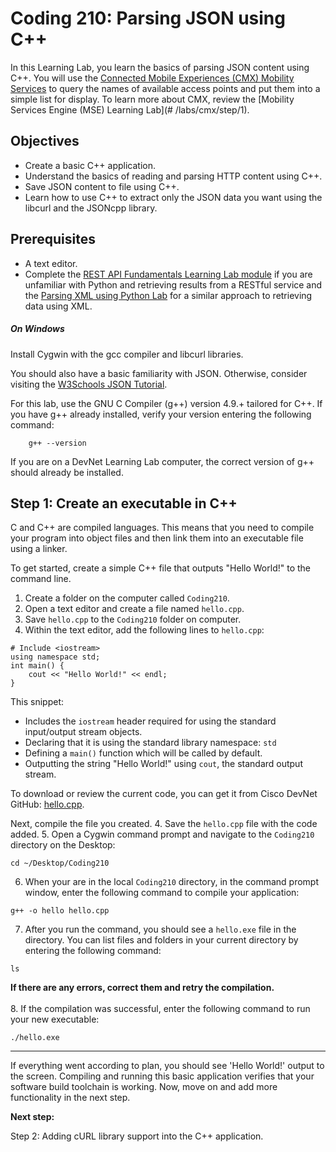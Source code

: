 # Coding 210: Parsing JSON using C++

In this Learning Lab, you learn the basics of parsing JSON content using C++. You will use the [Connected Mobile Experiences (CMX) Mobility Services](https://developer.cisco.com/site/cmx-mobility-services/ "CMX Mobility Services") to query the names of available access points and put them into a simple list for display. To learn more about CMX, review the [Mobility Services Engine (MSE) Learning Lab](# /labs/cmx/step/1).


## Objectives

* Create a basic C\+\+ application.
* Understand the basics of reading and parsing HTTP content using C\+\+.
* Save JSON content to file using C\+\+.
* Learn how to use C\+\+ to extract only the JSON data you want using the libcurl and the JSONcpp library.

## Prerequisites

* A text editor.
* Complete the [REST API Fundamentals Learning Lab module](https://developer.cisco.com/learning/modules/rest-api-fundamentals/what-are-rest-apis/step/1) if you are unfamiliar with Python and retrieving results from a RESTful service and the [Parsing XML using Python Lab](lab/coding-201-parsing-xml/step/1 "Parsing XML using Python Lab") for a similar approach to retrieving data using XML.

##### On Windows
Install Cygwin with the gcc compiler and libcurl libraries.

You should also have a basic familiarity with JSON. Otherwise, consider visiting the [W3Schools JSON Tutorial](https://www.w3schools.com/js/js_json_intro.asp "W3Schools JSON Tutorial").

For this lab, use the GNU C Compiler (g\+\+) version 4.9.+ tailored for C\+\+. If you have g\+\+ already installed, verify your version entering the following command:
```
    g++ --version
```
If you are on a DevNet Learning Lab computer, the correct version of g\+\+ should already be installed.

## Step 1: Create an executable in C++

C and C++ are compiled languages. This means that you need to compile your program into object files and then link them into an executable file using a linker.

To get started, create a simple C++ file that outputs "Hello World!" to the command line.

1. Create a folder on the computer called `Coding210`.
2. Open a text editor and create a file named `hello.cpp`.
3. Save `hello.cpp` to the `Coding210` folder on computer.
4. Within the text editor, add the following lines to `hello.cpp`:

```
# Include <iostream>
using namespace std;
int main() {
	cout << "Hello World!" << endl;
}
```
This snippet:
-  Includes the `iostream` header required for using the standard input/output stream objects.
-  Declaring that it is using the standard library namespace: `std`
-  Defining a `main()` function which will be called by default.
-  Outputting the string "Hello World!" using `cout`, the standard output stream.

To download or review the current code, you can get it from Cisco DevNet GitHub: <a href="https://github.com/CiscoDevNet/coding-skills-sample-code/blob/master/coding210-parsing-json-c++/hello.cpp" target="_blank">hello.cpp</a>.

Next, compile the file you created.
4. Save the `hello.cpp` file with the code added.
5. Open a Cygwin command prompt and navigate to the `Coding210` directory on the Desktop:
```
cd ~/Desktop/Coding210
```
6. When your are in the local `Coding210` directory, in the command prompt window, enter the following command to compile your application:
```
g++ -o hello hello.cpp
```
7. After you run the command, you should see a `hello.exe` file in the directory. You can list files and folders in your current directory by entering the following command:
```
ls
```
**If there are any errors, correct them and retry the compilation.**<br/><br/>
8. If the compilation was successful, enter the following command to run your new executable:
```
./hello.exe
```

----------

If everything went according to plan, you should see 'Hello World!' output to the screen. Compiling and running this basic application verifies that your software build toolchain is working. Now, move on and add more functionality in the next step.

**Next step:**

Step 2: Adding cURL library support into the C++ application.
